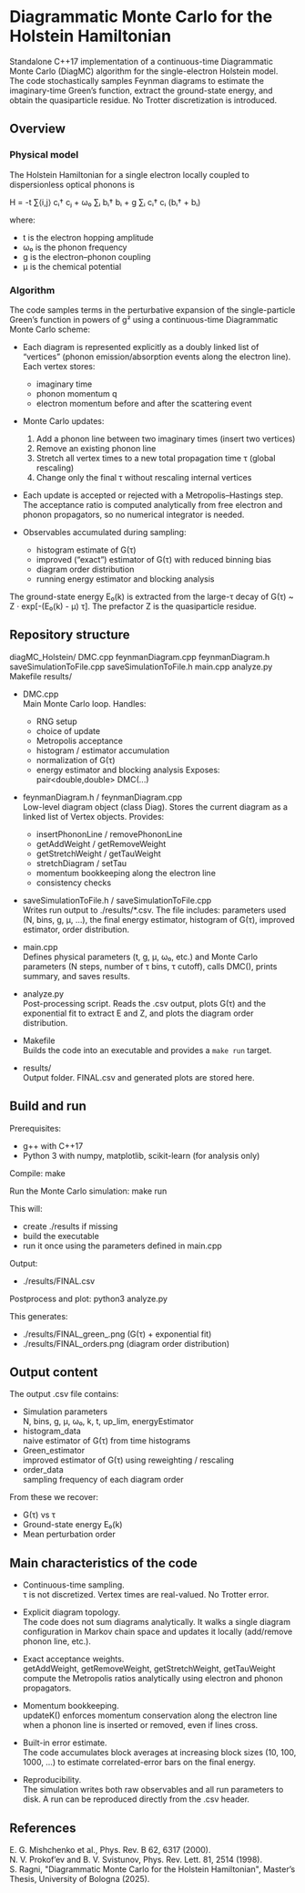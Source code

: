 # Diagrammatic Monte Carlo for the Holstein Hamiltonian

Standalone C++17 implementation of a continuous-time Diagrammatic Monte Carlo (DiagMC) algorithm for the single-electron Holstein model.  
The code stochastically samples Feynman diagrams to estimate the imaginary-time Green’s function, extract the ground-state energy, and obtain the quasiparticle residue. No Trotter discretization is introduced.

## Overview

### Physical model

The Holstein Hamiltonian for a single electron locally coupled to dispersionless optical phonons is

H = -t ∑⟨i,j⟩ cᵢ† cⱼ
    + ω₀ ∑ᵢ bᵢ† bᵢ
    + g ∑ᵢ cᵢ† cᵢ (bᵢ† + bᵢ)

where:
- t is the electron hopping amplitude
- ω₀ is the phonon frequency
- g is the electron–phonon coupling
- μ is the chemical potential

### Algorithm

The code samples terms in the perturbative expansion of the single-particle Green’s function in powers of g² using a continuous-time Diagrammatic Monte Carlo scheme:

- Each diagram is represented explicitly as a doubly linked list of “vertices” (phonon emission/absorption events along the electron line). Each vertex stores:
  - imaginary time
  - phonon momentum q
  - electron momentum before and after the scattering event

- Monte Carlo updates:
  1. Add a phonon line between two imaginary times (insert two vertices)
  2. Remove an existing phonon line
  3. Stretch all vertex times to a new total propagation time τ (global rescaling)
  4. Change only the final τ without rescaling internal vertices

- Each update is accepted or rejected with a Metropolis–Hastings step. The acceptance ratio is computed analytically from free electron and phonon propagators, so no numerical integrator is needed.

- Observables accumulated during sampling:
  - histogram estimate of G(τ)
  - improved (“exact”) estimator of G(τ) with reduced binning bias
  - diagram order distribution
  - running energy estimator and blocking analysis

The ground-state energy E₀(k) is extracted from the large-τ decay of G(τ) ~ Z · exp[-(E₀(k) - μ) τ]. The prefactor Z is the quasiparticle residue.

## Repository structure

diagMC_Holstein/
    DMC.cpp
    feynmanDiagram.cpp
    feynmanDiagram.h
    saveSimulationToFile.cpp
    saveSimulationToFile.h
    main.cpp
    analyze.py
    Makefile
    results/

- DMC.cpp  
  Main Monte Carlo loop. Handles:
  - RNG setup
  - choice of update
  - Metropolis acceptance
  - histogram / estimator accumulation
  - normalization of G(τ)
  - energy estimator and blocking analysis
  Exposes:
  pair<double,double> DMC(...)

- feynmanDiagram.h / feynmanDiagram.cpp  
  Low-level diagram object (class Diag). Stores the current diagram as a linked list of Vertex objects. Provides:
  - insertPhononLine / removePhononLine
  - getAddWeight / getRemoveWeight
  - getStretchWeight / getTauWeight
  - stretchDiagram / setTau
  - momentum bookkeeping along the electron line
  - consistency checks

- saveSimulationToFile.h / saveSimulationToFile.cpp  
  Writes run output to ./results/*.csv. The file includes:
  parameters used (N, bins, g, μ, …),
  the final energy estimator,
  histogram of G(τ),
  improved estimator,
  order distribution.

- main.cpp  
  Defines physical parameters (t, g, μ, ω₀, etc.) and Monte Carlo parameters (N steps, number of τ bins, τ cutoff), calls DMC(), prints summary, and saves results.

- analyze.py  
  Post-processing script. Reads the .csv output, plots G(τ) and the exponential fit to extract E and Z, and plots the diagram order distribution.

- Makefile  
  Builds the code into an executable and provides a `make run` target.

- results/  
  Output folder. FINAL.csv and generated plots are stored here.

## Build and run

Prerequisites:
- g++ with C++17
- Python 3 with numpy, matplotlib, scikit-learn (for analysis only)

Compile:
    make

Run the Monte Carlo simulation:
    make run

This will:
- create ./results if missing
- build the executable
- run it once using the parameters defined in main.cpp

Output:
- ./results/FINAL.csv

Postprocess and plot:
    python3 analyze.py

This generates:
- ./results/FINAL_green_.png (G(τ) + exponential fit)
- ./results/FINAL_orders.png (diagram order distribution)

## Output content

The output .csv file contains:
- Simulation parameters  
  N, bins, g, μ, ω₀, k, t, up_lim, energyEstimator
- histogram_data  
  naive estimator of G(τ) from time histograms
- Green_estimator  
  improved estimator of G(τ) using reweighting / rescaling
- order_data  
  sampling frequency of each diagram order

From these we recover:
- G(τ) vs τ
- Ground-state energy E₀(k)
- Mean perturbation order

## Main characteristics of the code

- Continuous-time sampling.  
  τ is not discretized. Vertex times are real-valued. No Trotter error.

- Explicit diagram topology.  
  The code does not sum diagrams analytically. It walks a single diagram configuration in Markov chain space and updates it locally (add/remove phonon line, etc.).

- Exact acceptance weights.  
  getAddWeight, getRemoveWeight, getStretchWeight, getTauWeight compute the Metropolis ratios analytically using electron and phonon propagators.

- Momentum bookkeeping.  
  updateK() enforces momentum conservation along the electron line when a phonon line is inserted or removed, even if lines cross.

- Built-in error estimate.  
  The code accumulates block averages at increasing block sizes (10, 100, 1000, …) to estimate correlated-error bars on the final energy.

- Reproducibility.  
  The simulation writes both raw observables and all run parameters to disk. A run can be reproduced directly from the .csv header.

## References
E. G. Mishchenko et al., Phys. Rev. B 62, 6317 (2000).  
N. V. Prokof’ev and B. V. Svistunov, Phys. Rev. Lett. 81, 2514 (1998).   
S. Ragni, "Diagrammatic Monte Carlo for the Holstein Hamiltonian", Master’s Thesis, University of Bologna (2025).
